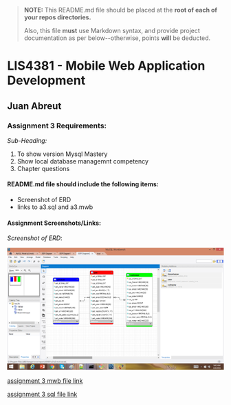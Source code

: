 > **NOTE:** This README.md file should be placed at the **root of each of your repos directories.**
>
>Also, this file **must** use Markdown syntax, and provide project documentation as per below--otherwise, points **will** be deducted.
>

# LIS4381 - Mobile Web Application Development

## Juan Abreut

### Assignment 3 Requirements:

*Sub-Heading:*

1. To show version Mysql Mastery
2. Show local database managemnt competency
3. Chapter questions

#### README.md file should include the following items:

* Screenshot of ERD
* links to a3.sql and a3.mwb




#### Assignment Screenshots/Links:

*Screenshot of ERD*:

![assignment three screenshot](img/a3.png)

[assignment 3 mwb file link](a3.mwb)


[assignment 3 sql file link](a3.sql)

